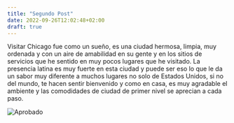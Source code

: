 ```yaml
---
title: "Segundo Post"
date: 2022-09-26T12:02:48+02:00
draft: true
---
```


Visitar Chicago fue como un sueño, es una ciudad hermosa, limpia, muy ordenada y con un aire de amabilidad en su gente y en los sitios de servicios que he sentido en muy pocos lugares que he visitado.
La presencia latina es muy fuerte en esta ciudad y puede ser eso lo que le da un sabor muy diferente a muchos lugares no solo de Estados Unidos, si no del mundo, te hacen sentir bienvenido y como en casa, es muy agradable el ambiente y las comodidades de ciudad de primer nivel se aprecian a cada paso.

![Aprobado](https://thumbs.dreamstime.com/b/gesto-de-la-aprobaci%C3%B3n-16559953.jpg)